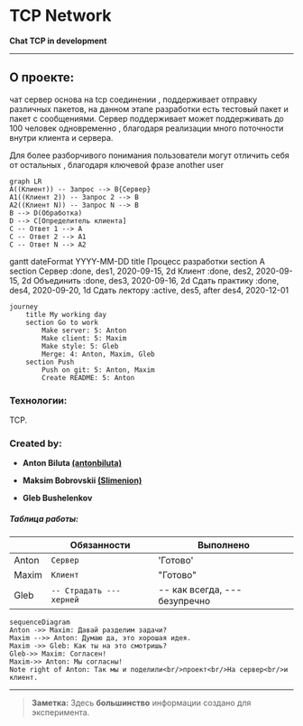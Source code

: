 # TCP Network

**Chat TCP in development**
____
## О проекте:
чат сервер основа на tcp соединении , поддерживает отправку различных пакетов, на данном этапе разработки есть тестовый пакет и пакет с сообщениями. Сервер поддерживает может поддерживать до 100 человек одновременно , благодаря реализации много поточности внутри клиента и сервера.

Для более разборчивого понимания пользователи могут отличить себя от остальных , благодаря ключевой фразе another user

```mermaid
graph LR
A((Клиент)) -- Запрос --> B{Сервер}
A1((Клиент 2)) -- Запрос 2 --> B
A2((Клиент N)) -- Запрос N --> B
B --> D(Обработка)
D --> C[Определитель клиента]
C -- Ответ 1 --> A
C -- Ответ 2 --> A1
C -- Ответ N --> A2
```


gantt 
	dateFormat YYYY-MM-DD 
	title Процесс разработки
	section A section 
	Сервер 	:done, 	des1, 2020-09-15, 2d 
	Клиент 	:done, 	des2, 2020-09-15, 2d 
	Объединить 	:done, 	des3, 2020-09-16, 2d 
	Сдать практику 	:done, 		des4, 2020-09-20, 1d
	Сдать лектору 	:active, 	des5, after des4, 2020-12-01


```mermaid
journey 
	title My working day 
	section Go to work 
		Make server: 5: Anton 
		Make client: 5: Maxim
		Make style: 5: Gleb
		Merge: 4: Anton, Maxim, Gleb 
	section Push 
		Push on git: 5: Anton, Maxim 
		Create README: 5: Anton
```

### Технологии:

TCP.

### Created by:

- **Anton Biluta [(antonbiluta)](https://github.com/antonbiluta)**

- **Maksim Bobrovskii [(Slimenion)](https://github.com/Slimenion)**

- **Gleb Bushelenkov**
##### Таблица работы:
|                |Обязанности               |Выполнено                         |
|----------------|--------------------------|-----------------------------|
|Anton			|`Сервер`        |'Готово'            |
|Maxim          |`Клиент`        |"Готово"            |
|Gleb          |`-- Страдать --- херней`|-- как всегда, --- безупречно|

```mermaid
sequenceDiagram
Anton ->> Maxim: Давай разделим задачи?
Maxim -->> Anton: Думаю да, это хорошая идея.
Maxim ->> Gleb: Как ты на это смотришь?
Gleb->> Maxim: Согласен!
Maxim->> Anton: Мы согласны!
Note right of Anton: Так мы и поделили<br/>проект<br/>На сервер<br/>и клиент.
```
____
> **Заметка:** Здесь **большинство** информации создано для эксперимента.
